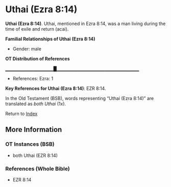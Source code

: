 # Uthai (Ezra 8:14)
**Uthai (Ezra 8:14)**. 
Uthai, mentioned in Ezra 8:14, was a man living during the time of exile and return (acai). 




**Familial Relationships of Uthai (Ezra 8:14)**


* Gender: male


**OT Distribution of References**

▁▁▁▁▁▁▁▁▁▁▁▁▁▁█▁▁▁▁▁▁▁▁▁▁▁▁▁▁▁▁▁▁▁▁▁▁▁▁
* References: Ezra: 1



**Key References for Uthai (Ezra 8:14)**: 
EZR 8:14. 


In the Old Testament (BSB), words representing “Uthai (Ezra 8:14)” are translated as 
*both Uthai* (1x). 




Return to [Index](00-Index.md)

## More Information

### OT Instances (BSB)

* both Uthai (EZR 8:14)



### References (Whole Bible)

* EZR 8:14



